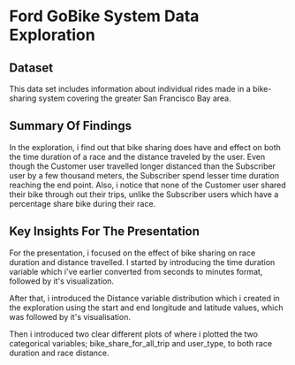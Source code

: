 # Ford GoBike System Data Exploration

## Dataset

This data set includes information about individual rides made in a bike-sharing system covering the greater San Francisco Bay area.

## Summary Of Findings

In the exploration, i find out that bike sharing does have and effect on both the time duration of a race and the distance traveled by the user. 
Even though the Customer user travelled longer distanced than the Subscriber user by a few thousand meters, the Subscriber spend lesser time duration reaching the end point. 
Also, i notice that none of the Customer user shared their bike through out their trips, unlike the Subscriber users which have a percentage share bike during their race.

## Key Insights For The Presentation

For the presentation, i focused on the effect of bike sharing on race duration and distance travelled. I started by introducing the time duration variable which i've earlier converted from seconds to minutes format, followed by it's visualization.

After that, i introduced the Distance variable distribution which i created in the exploration using the start and end longitude and latitude values, which was followed by it's visualisation.

Then i introduced two clear different plots of where i plotted the two categorical variables; bike_share_for_all_trip and user_type, to both race duration and race distance.